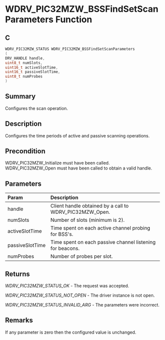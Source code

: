 # WDRV_PIC32MZW_BSSFindSetScanParameters Function

## C

```c
WDRV_PIC32MZW_STATUS WDRV_PIC32MZW_BSSFindSetScanParameters
(
DRV_HANDLE handle,
uint8_t numSlots,
uint16_t activeSlotTime,
uint16_t passiveSlotTime,
uint8_t numProbes
)
```

## Summary

Configures the scan operation.  

## Description

Configures the time periods of active and passive scanning operations.

## Precondition

WDRV_PIC32MZW_Initialize must have been called. WDRV_PIC32MZW_Open must have been called to obtain a valid handle.  

## Parameters

| Param | Description |
|:----- |:----------- |
| handle | Client handle obtained by a call to WDRV_PIC32MZW_Open. |
| numSlots | Number of slots (minimum is 2). |
| activeSlotTime | Time spent on each active channel probing for BSS's. |
| passiveSlotTime | Time spent on each passive channel listening for beacons. |
| numProbes | Number of probes per slot.  

## Returns

*WDRV_PIC32MZW_STATUS_OK* - The request was accepted.

*WDRV_PIC32MZW_STATUS_NOT_OPEN* - The driver instance is not open.

*WDRV_PIC32MZW_STATUS_INVALID_ARG* - The parameters were incorrect.
 

## Remarks

If any parameter is zero then the configured value is unchanged.  


